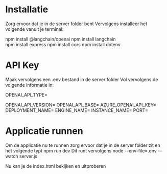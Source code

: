 # Installatie
Zorg ervoor dat je in de server folder bent
Vervolgens installeer het volgende vanuit je terminal:

npm install @langchain/openai
npm install langchain   
npm install express
npm install cors
npm install dotenv

# API Key
Maak vervolgens een .env bestand in de server folder
Vol vervolgens de volgende informatie in:

OPENAI_API_TYPE=

OPENAI_API_VERSION=
OPENAI_API_BASE=
AZURE_OPENAI_API_KEY=
DEPLOYMENT_NAME=
ENGINE_NAME=
INSTANCE_NAME=
PORT=

# Applicatie runnen
Om de applicatie nu te runnen zorg ervoor dat je in de server folder zit en het volgende typt
npm run dev
Dit runt vervolgens node --env-file=.env --watch server.js

Nu kan je de index.html bekijken en uitproberen
